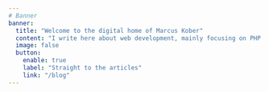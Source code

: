 ```yaml
---
# Banner
banner:
  title: "Welcome to the digital home of Marcus Kober"
  content: "I write here about web development, mainly focusing on PHP. From time to time, I'll showcase some images that I've generated with Midjourney, and occasionally include a personal article as well. Check out, what I'm doing right <a href=\"/now\" class=\"font-bold underline hover:no-underline\">now</a>."
  image: false
  button:
    enable: true
    label: "Straight to the articles"
    link: "/blog"
---
```

